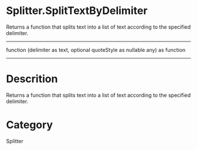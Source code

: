 ﻿# Splitter.SplitTextByDelimiter
Returns a function that splits text into a list of text according to the specified delimiter.
***
function (delimiter as text, optional quoteStyle as nullable any) as function
***
# Descrition 
Returns a function that splits text into a list of text according to the specified delimiter.
# Category 
Splitter
